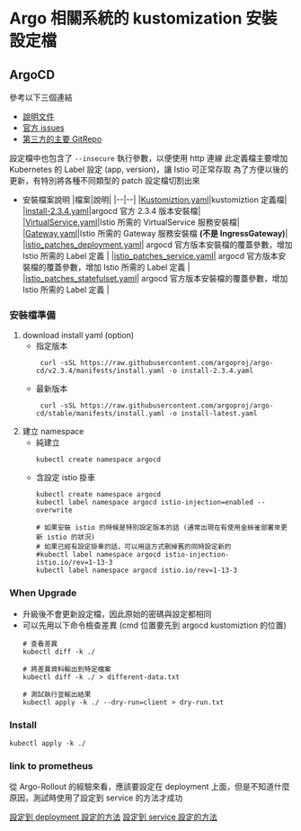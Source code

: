 # Argo 相關系統的 kustomization 安裝設定檔

## ArgoCD

參考以下三個連結

* [說明文件](https://loadbalancing.se/2021/03/22/argocd-behind-istio-on-rancher/)
* [官方 issues](https://github.com/argoproj/argo-cd/issues/2784)
* [第三方的主要 GitRepo](https://github.com/epacke/argo-istio)

設定檔中也包含了 `--insecure` 執行參數，以便使用 http 連線
此定義檔主要增加 Kubernetes 的 Label 設定 (app, version)，讓 Istio 可正常存取
為了方便以後的更新，有特別將各種不同類型的 patch 設定檔切割出來

* 安裝檔案說明
    |檔案|說明|
    |--|--|
    |[Kustomiztion.yaml](./ArgoCD/kustomization.yaml)|kustomiztion 定義檔|
    |[install-2.3.4.yaml](./ArgoCD/install-2.3.4.yaml)|argocd 官方 2.3.4 版本安裝檔|
    |[VirtualService.yaml](./ArgoCD/VirtualService.yaml)|Istio 所需的 VirtualService 服務安裝檔|
    |[Gateway.yaml](./ArgoCD/Gateway.yaml)|Istio 所需的 Gateway 服務安裝檔 **(不是 IngressGateway)**|
    |[istio_patches_deployment.yaml](./ArgoCD/istio_patches_deployment.yaml)| argocd 官方版本安裝檔的覆蓋參數，增加 Istio 所需的 Label 定義 |
    |[istio_patches_service.yaml](./ArgoCD/istio_patches_service.yaml)| argocd 官方版本安裝檔的覆蓋參數，增加 Istio 所需的 Label 定義 |
    |[istio_patches_statefulset.yaml](./ArgoCD/istio_patches_statefulset.yaml)| argocd 官方版本安裝檔的覆蓋參數，增加 Istio 所需的 Label 定義 |

### 安裝檔準備

1. download install yaml (option)
    * 指定版本
        ```bash=
         curl -sSL https://raw.githubusercontent.com/argoproj/argo-cd/v2.3.4/manifests/install.yaml -o install-2.3.4.yaml
        ```
    * 最新版本
        ```bash=
         curl -sSL https://raw.githubusercontent.com/argoproj/argo-cd/stable/manifests/install.yaml -o install-latest.yaml
        ```
1. 建立 namespace
    * 純建立
        ```bash=
        kubectl create namespace argocd
        ```
    * 含設定 istio 掛車
        ```bash=
        kubectl create namespace argocd
        kubectl label namespace argocd istio-injection=enabled --overwrite

        # 如果安裝 istio 的時候是特別設定版本的話 (通常出現在有使用金絲雀部署來更新 istio 的狀況)
        # 如果已經有設定掛車的話，可以用這方式刪掉舊的同時設定新的
        #kubectl label namespace argocd istio-injection- istio.io/rev=1-13-3
        kubectl label namespace argocd istio.io/rev=1-13-3
        ```

### When Upgrade

* 升級後不會更新設定檔，因此原始的密碼與設定都相同
* 可以先用以下命令檢查差異 (cmd 位置要先到 argocd kustomiztion 的位置)
    ```bash=
    # 查看差異
    kubectl diff -k ./

    # 將差異資料輸出到特定檔案
    kubectl diff -k ./ > different-data.txt

    # 測試執行並輸出結果
    kubectl apply -k ./ --dry-run=client > dry-run.txt

    ```

### Install

```
kubectl apply -k ./
```

### link to prometheus

從 Argo-Rollout 的經驗來看，應該要設定在 deployment 上面，但是不知道什麼原因，測試時使用了設定到 service 的方法才成功

[設定到 deployment 設定的方法](https://newrelic.com/instant-observability/argocd-quickstart/03b4a3b9-3a59-4603-91dd-6b0ced1d62de)
[設定到 service 設定的方法](https://www.gushiciku.cn/pl/g7Ok/zh-tw)